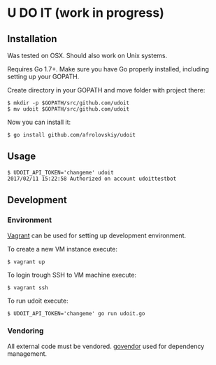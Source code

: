 # U DO IT (work in progress)

## Installation

Was tested on OSX. Should also work on Unix systems.

Requires Go 1.7+. Make sure you have Go properly installed, including setting up your GOPATH.

Create directory in your GOPATH and move folder with project there:

    $ mkdir -p $GOPATH/src/github.com/udoit
    $ mv udoit $GOPATH/src/github.com/udoit

Now you can install it:

    $ go install github.com/afrolovskiy/udoit

## Usage

    $ UDOIT_API_TOKEN='changeme' udoit
    2017/02/11 15:22:58 Authorized on account udoittestbot

## Development

### Environment

[Vagrant](https://www.vagrantup.com/) can be used for setting up development environment.

To create a new VM instance execute:

    $ vagrant up

To login trough SSH to VM machine execute:

    $ vagrant ssh

To run udoit execute:

    $ UDOIT_API_TOKEN='changeme' go run udoit.go

### Vendoring

All external code must be vendored.
[govendor](https://github.com/kardianos/govendor) used for dependency management.

